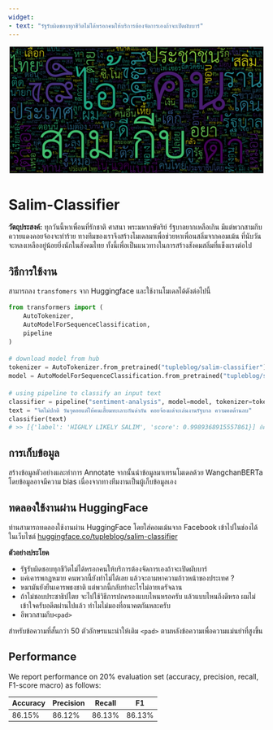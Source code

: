 ```yaml
---
widget:
- text: "รัฐรับผิดชอบทุกชีวิตไม่ได้หรอกคนให้บริการต้องจัดการเองถ้าจะเปิดผับบาร์"
---
```


![Salim Word Cloud](https://raw.githubusercontent.com/tupleblog/salim-classifier/main/images/wordcloud.jpg)

# Salim-Classifier

**วัตถุประสงค์:** ทุกวันนี้หาเพื่อนที่รักชาติ ศาสนา พระมหากษัตริย์ รัฐบาลยากเหลือเกิน มีแต่พวกสามกีบ ควายแดงคอยจ้องจะทำร้าย
ทางทีมของเราจึงสร้างโมเดลมาเพื่อช่วยหาเพื่อนสลิ่มจากคอมเม้น ที่นับวันจะหลงเหลืออยู่น้อยยิ่งนักในสังคมไทย ทั้งนี้เพื่อเป็นแนวทางในการสร้างสังคมสลิ่มที่แข็งแรงต่อไป

## วิธีการใช้งาน

สามารถลง `transfomers` จาก Huggingface และใช้งานโมเดลได้ดังต่อไปนี้

``` py
from transformers import (
    AutoTokenizer,
    AutoModelForSequenceClassification,
    pipeline
)

# download model from hub
tokenizer = AutoTokenizer.from_pretrained("tupleblog/salim-classifier")
model = AutoModelForSequenceClassification.from_pretrained("tupleblog/salim-classifier")

# using pipeline to classify an input text
classifier = pipeline("sentiment-analysis", model=model, tokenizer=tokenizer)
text = "จิตไม่ปกติ วันๆคอยแต่ให้คนเสี้ยมทะเลาะกันด่ากัน คอยจ้องแต่จะเล่นงานรัฐบาล ความคดด้านลบ"
classifier(text)
# >> [{'label': 'HIGHLY LIKELY SALIM', 'score': 0.9989368915557861}] ยินดีด้วย น่าจะเป็นสลิ่ม!
```

## การเก็บข้อมูล

สร้างข้อมูลตัวอย่างและทำการ Annotate จากนั้นนำข้อมูลมาเทรนโมเดลด้วย WangchanBERTa
โดยข้อมูลอาจมีความ bias เนื่องจากทางทีมงานเป็นผู้เก็บข้อมูลเอง

## ทดลองใช้งานผ่าน HuggingFace

ท่านสามารถทดลองใช้งานผ่าน HuggingFace โดยใส่คอมเม้นจาก Facebook เข้าไปในช่องได้ในเว็บไซต์
[huggingface.co/tupleblog/salim-classifier](https://huggingface.co/tupleblog/salim-classifier)

**ตัวอย่างประโยค**
- รัฐรับผิดชอบทุกชีวิตไม่ได้หรอกคนให้บริการต้องจัดการเองถ้าจะเปิดผับบาร์
- แค่เคารพกฎหมาย คนพวกนี้ยังทำไม่ได้เลย แล้วจะถามหาความก้าวหน้าของประเทศ​ ?
- หมามันยังยืนเคารพธงชาติ แต่พวกนี้กลับทำอะไรไม่อายเดรัจฉาน
- ถ้าไม่ชอบประชาธิปไตย จะไปใช้วิธีการปกครองแบบไหนหรอครับ แล้วแบบไหนถึงดีหรอ ผมไม่เข้าใจครับอดีตผ่านไปแล้ว ทำไมไม่มองที่อนาคตกันหละครับ
- อีพวกสามกีบ`<pad>`

สำหรับข้อความที่สั้นกว่า 50 ตัวอักษรแนะนำให้เติม `<pad>` ตามหลังข้อความเพื่อความแม่นยำที่สูงขึ้น

## Performance

We report performance on 20% evaluation set (accuracy, precision, recall, F1-score macro) as follows:

| Accuracy | Precision | Recall |   F1   |
| -------- | --------- | ------ | ------ |
| 86.15%   | 86.12%    | 86.13%  | 86.13% |
